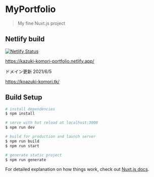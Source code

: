 # MyPortfolio

> My fine Nuxt.js project

## Netlify build

[![Netlify Status](https://api.netlify.com/api/v1/badges/84554709-9848-48b4-9794-84068764cdb9/deploy-status)](https://app.netlify.com/sites/kazuki-komori-portfolio/deploys)

https://kazuki-komori-portfolio.netlify.app/

ドメイン更新 2021/6/5

https://koazuki-komori.tk/

## Build Setup

```bash
# install dependencies
$ npm install

# serve with hot reload at localhost:3000
$ npm run dev

# build for production and launch server
$ npm run build
$ npm run start

# generate static project
$ npm run generate
```

For detailed explanation on how things work, check out [Nuxt.js docs](https://nuxtjs.org).
